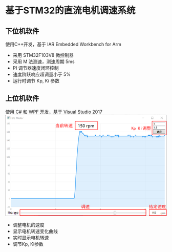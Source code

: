 # 基于STM32的直流电机调速系统

## 下位机软件
使用C++开发，基于 IAR Embedded Workbench for Arm
* 采用 STM32F103V8 微控制器
* 采用 M 法测速，测速周期 5ms
* PI 调节器速度闭环控制
* 速度阶跃响应超调量小于 5%
* 运行时调节 Kp, Ki 参数

## 上位机软件
使用 C# 和 WPF 开发，基于 Visual Studio 2017
![Screenshot](https://raw.githubusercontent.com/dingzimin/DC-Motor-Controller-System-Based-on-STM32/master/images/Screenshot0.png)
* 调整电机的速度
* 显示电机转速变化曲线
* 实时显示电机转速
* 调节Kp, Ki参数
